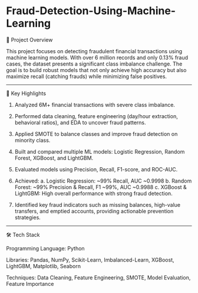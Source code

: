 # Fraud-Detection-Using-Machine-Learning

📌 Project Overview

This project focuses on detecting fraudulent financial transactions using machine learning models. With over 6 million records and only 0.13% fraud cases, the dataset presents a significant class imbalance challenge. The goal is to build robust models that not only achieve high accuracy but also maximize recall (catching frauds) while minimizing false positives.

---

🔑 Key Highlights

1. Analyzed 6M+ financial transactions with severe class imbalance.
2. Performed data cleaning, feature engineering (day/hour extraction, behavioral ratios), and EDA to uncover fraud patterns.
3. Applied SMOTE to balance classes and improve fraud detection on minority class.
4. Built and compared multiple ML models: Logistic Regression, Random Forest, XGBoost, and LightGBM.
5. Evaluated models using Precision, Recall, F1-score, and ROC-AUC.

6. Achieved:
a. Logistic Regression: ~99% Recall, AUC ~0.9998
b. Random Forest: ~99% Precision & Recall, F1 ~99%, AUC ~0.9988
c. XGBoost & LightGBM: High overall performance with strong fraud detection.

7. Identified key fraud indicators such as missing balances, high-value transfers, and emptied accounts, providing actionable prevention strategies.

---

🛠️ Tech Stack

Programming Language: Python

Libraries: Pandas, NumPy, Scikit-Learn, Imbalanced-Learn, XGBoost, LightGBM, Matplotlib, Seaborn

Techniques: Data Cleaning, Feature Engineering, SMOTE, Model Evaluation, Feature Importance


